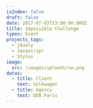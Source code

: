 ```yaml
---
isIndex: false
draft: false
date: 2017-07-03T23:00:00.000Z
title: Impossible Challenge
types: Event
projects_tags:
  - jQuery
  - Javascript
  - Stylus
image:
  src: /images/uploads/vw.png
datas:
  - title: Client
    text: Volkwagen
  - title: Agency
    text: DDB Paris
---
```

